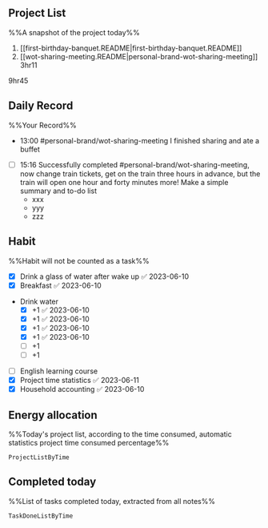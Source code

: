 ## Project List
%%A snapshot of the project today%%
1. [[first-birthday-banquet.README|first-birthday-banquet.README]]
2. [[wot-sharing-meeting.README|personal-brand-wot-sharing-meeting]] 3hr11

9hr45

## Daily Record
%%Your Record%%
- 13:00 #personal-brand/wot-sharing-meeting I finished sharing and ate a buffet
- [ ] 15:16 Successfully completed #personal-brand/wot-sharing-meeting, now change train tickets, get on the train three hours in advance, but the train will open one hour and forty minutes more! Make a simple summary and to-do list
	- xxx
	- yyy
	- zzz
## Habit
%%Habit will not be counted as a task%%
- [x] Drink a glass of water after wake up ✅ 2023-06-10
- [x] Breakfast ✅ 2023-06-10
- Drink water
	- [x] +1 ✅ 2023-06-10
	- [x] +1 ✅ 2023-06-10
	- [x] +1 ✅ 2023-06-10
	- [x] +1 ✅ 2023-06-10
	- [ ] +1
	- [ ] +1
- [ ] English learning course
- [x] Project time statistics ✅ 2023-06-11
- [x] Household accounting ✅ 2023-06-10

## Energy allocation
%%Today's project list, according to the time consumed, automatic statistics project time consumed percentage%%
```LifeOS
ProjectListByTime
```

## Completed today
%%List of tasks completed today, extracted from all notes%%
```LifeOS
TaskDoneListByTime
```
